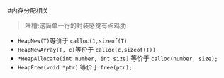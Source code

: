 #内存分配相关

>吐槽:这简单一行的封装感觉有点鸡肋

- `HeapNew(T)`等价于 `calloc(1,sizeof(T)`
- `HeapNewArray(T, c)`等价于 `calloc(c,sizeof(T))`
- `*HeapAllocate(int number, int size)` 等价于 `calloc(number, size);`
- `HeapFree(void *ptr)` 等价于 `free(ptr);`
